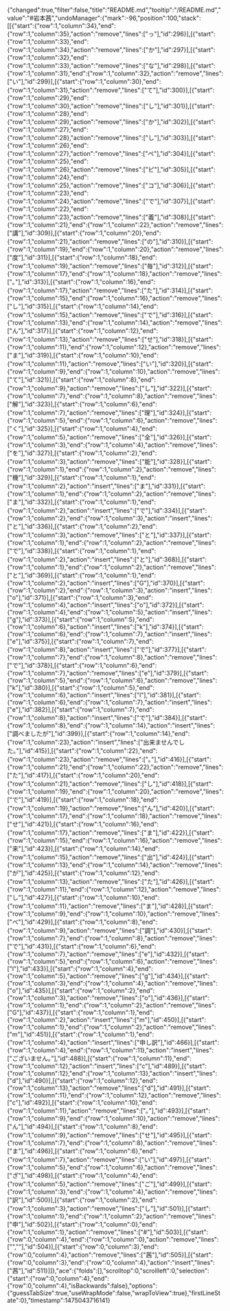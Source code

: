 {"changed":true,"filter":false,"title":"README.md","tooltip":"/README.md","value":"#岩本茜","undoManager":{"mark":-96,"position":100,"stack":[[{"start":{"row":1,"column":34},"end":{"row":1,"column":35},"action":"remove","lines":["っ"],"id":296}],[{"start":{"row":1,"column":33},"end":{"row":1,"column":34},"action":"remove","lines":["か"],"id":297}],[{"start":{"row":1,"column":32},"end":{"row":1,"column":33},"action":"remove","lines":["な"],"id":298}],[{"start":{"row":1,"column":31},"end":{"row":1,"column":32},"action":"remove","lines":["い"],"id":299}],[{"start":{"row":1,"column":30},"end":{"row":1,"column":31},"action":"remove","lines":["て"],"id":300}],[{"start":{"row":1,"column":29},"end":{"row":1,"column":30},"action":"remove","lines":["し"],"id":301}],[{"start":{"row":1,"column":28},"end":{"row":1,"column":29},"action":"remove","lines":["か"],"id":302}],[{"start":{"row":1,"column":27},"end":{"row":1,"column":28},"action":"remove","lines":["し"],"id":303}],[{"start":{"row":1,"column":26},"end":{"row":1,"column":27},"action":"remove","lines":["ペ"],"id":304}],[{"start":{"row":1,"column":25},"end":{"row":1,"column":26},"action":"remove","lines":["ピ"],"id":305}],[{"start":{"row":1,"column":24},"end":{"row":1,"column":25},"action":"remove","lines":["コ"],"id":306}],[{"start":{"row":1,"column":23},"end":{"row":1,"column":24},"action":"remove","lines":["で"],"id":307}],[{"start":{"row":1,"column":22},"end":{"row":1,"column":23},"action":"remove","lines":["義"],"id":308}],[{"start":{"row":1,"column":21},"end":{"row":1,"column":22},"action":"remove","lines":["講"],"id":309}],[{"start":{"row":1,"column":20},"end":{"row":1,"column":21},"action":"remove","lines":["の"],"id":310}],[{"start":{"row":1,"column":19},"end":{"row":1,"column":20},"action":"remove","lines":["度"],"id":311}],[{"start":{"row":1,"column":18},"end":{"row":1,"column":19},"action":"remove","lines":["毎"],"id":312}],[{"start":{"row":1,"column":17},"end":{"row":1,"column":18},"action":"remove","lines":["｡"],"id":313}],[{"start":{"row":1,"column":16},"end":{"row":1,"column":17},"action":"remove","lines":["た"],"id":314}],[{"start":{"row":1,"column":15},"end":{"row":1,"column":16},"action":"remove","lines":["し"],"id":315}],[{"start":{"row":1,"column":14},"end":{"row":1,"column":15},"action":"remove","lines":["で"],"id":316}],[{"start":{"row":1,"column":13},"end":{"row":1,"column":14},"action":"remove","lines":["ん"],"id":317}],[{"start":{"row":1,"column":12},"end":{"row":1,"column":13},"action":"remove","lines":["せ"],"id":318}],[{"start":{"row":1,"column":11},"end":{"row":1,"column":12},"action":"remove","lines":["ま"],"id":319}],[{"start":{"row":1,"column":10},"end":{"row":1,"column":11},"action":"remove","lines":["い"],"id":320}],[{"start":{"row":1,"column":9},"end":{"row":1,"column":10},"action":"remove","lines":["て"],"id":321}],[{"start":{"row":1,"column":8},"end":{"row":1,"column":9},"action":"remove","lines":["し"],"id":322}],[{"start":{"row":1,"column":7},"end":{"row":1,"column":8},"action":"remove","lines":["解"],"id":323}],[{"start":{"row":1,"column":6},"end":{"row":1,"column":7},"action":"remove","lines":["理"],"id":324}],[{"start":{"row":1,"column":5},"end":{"row":1,"column":6},"action":"remove","lines":["く"],"id":325}],[{"start":{"row":1,"column":4},"end":{"row":1,"column":5},"action":"remove","lines":["全"],"id":326}],[{"start":{"row":1,"column":3},"end":{"row":1,"column":4},"action":"remove","lines":["を"],"id":327}],[{"start":{"row":1,"column":2},"end":{"row":1,"column":3},"action":"remove","lines":["能"],"id":328}],[{"start":{"row":1,"column":1},"end":{"row":1,"column":2},"action":"remove","lines":["機"],"id":329}],[{"start":{"row":1,"column":1},"end":{"row":1,"column":2},"action":"insert","lines":["ま"],"id":331}],[{"start":{"row":1,"column":1},"end":{"row":1,"column":2},"action":"remove","lines":["ま"],"id":332}],[{"start":{"row":1,"column":1},"end":{"row":1,"column":2},"action":"insert","lines":["で"],"id":334}],[{"start":{"row":1,"column":2},"end":{"row":1,"column":3},"action":"insert","lines":["と"],"id":336}],[{"start":{"row":1,"column":2},"end":{"row":1,"column":3},"action":"remove","lines":["と"],"id":337}],[{"start":{"row":1,"column":1},"end":{"row":1,"column":2},"action":"remove","lines":["で"],"id":338}],[{"start":{"row":1,"column":1},"end":{"row":1,"column":2},"action":"insert","lines":["と"],"id":368}],[{"start":{"row":1,"column":1},"end":{"row":1,"column":2},"action":"remove","lines":["と"],"id":369}],[{"start":{"row":1,"column":1},"end":{"row":1,"column":2},"action":"insert","lines":["G"],"id":370}],[{"start":{"row":1,"column":2},"end":{"row":1,"column":3},"action":"insert","lines":["o"],"id":371}],[{"start":{"row":1,"column":3},"end":{"row":1,"column":4},"action":"insert","lines":["o"],"id":372}],[{"start":{"row":1,"column":4},"end":{"row":1,"column":5},"action":"insert","lines":["g"],"id":373}],[{"start":{"row":1,"column":5},"end":{"row":1,"column":6},"action":"insert","lines":["k"],"id":374}],[{"start":{"row":1,"column":6},"end":{"row":1,"column":7},"action":"insert","lines":["e"],"id":375}],[{"start":{"row":1,"column":7},"end":{"row":1,"column":8},"action":"insert","lines":["で"],"id":377}],[{"start":{"row":1,"column":7},"end":{"row":1,"column":8},"action":"remove","lines":["で"],"id":378}],[{"start":{"row":1,"column":6},"end":{"row":1,"column":7},"action":"remove","lines":["e"],"id":379}],[{"start":{"row":1,"column":5},"end":{"row":1,"column":6},"action":"remove","lines":["k"],"id":380}],[{"start":{"row":1,"column":5},"end":{"row":1,"column":6},"action":"insert","lines":["l"],"id":381}],[{"start":{"row":1,"column":6},"end":{"row":1,"column":7},"action":"insert","lines":["e"],"id":382}],[{"start":{"row":1,"column":7},"end":{"row":1,"column":8},"action":"insert","lines":["で"],"id":384}],[{"start":{"row":1,"column":8},"end":{"row":1,"column":14},"action":"insert","lines":["調べましたが"],"id":399}],[{"start":{"row":1,"column":14},"end":{"row":1,"column":23},"action":"insert","lines":["出来ませんでした｡"],"id":415}],[{"start":{"row":1,"column":22},"end":{"row":1,"column":23},"action":"remove","lines":["｡"],"id":416}],[{"start":{"row":1,"column":21},"end":{"row":1,"column":22},"action":"remove","lines":["た"],"id":417}],[{"start":{"row":1,"column":20},"end":{"row":1,"column":21},"action":"remove","lines":["し"],"id":418}],[{"start":{"row":1,"column":19},"end":{"row":1,"column":20},"action":"remove","lines":["で"],"id":419}],[{"start":{"row":1,"column":18},"end":{"row":1,"column":19},"action":"remove","lines":["ん"],"id":420}],[{"start":{"row":1,"column":17},"end":{"row":1,"column":18},"action":"remove","lines":["せ"],"id":421}],[{"start":{"row":1,"column":16},"end":{"row":1,"column":17},"action":"remove","lines":["ま"],"id":422}],[{"start":{"row":1,"column":15},"end":{"row":1,"column":16},"action":"remove","lines":["来"],"id":423}],[{"start":{"row":1,"column":14},"end":{"row":1,"column":15},"action":"remove","lines":["出"],"id":424}],[{"start":{"row":1,"column":13},"end":{"row":1,"column":14},"action":"remove","lines":["が"],"id":425}],[{"start":{"row":1,"column":12},"end":{"row":1,"column":13},"action":"remove","lines":["た"],"id":426}],[{"start":{"row":1,"column":11},"end":{"row":1,"column":12},"action":"remove","lines":["し"],"id":427}],[{"start":{"row":1,"column":10},"end":{"row":1,"column":11},"action":"remove","lines":["ま"],"id":428}],[{"start":{"row":1,"column":9},"end":{"row":1,"column":10},"action":"remove","lines":["べ"],"id":429}],[{"start":{"row":1,"column":8},"end":{"row":1,"column":9},"action":"remove","lines":["調"],"id":430}],[{"start":{"row":1,"column":7},"end":{"row":1,"column":8},"action":"remove","lines":["で"],"id":431}],[{"start":{"row":1,"column":6},"end":{"row":1,"column":7},"action":"remove","lines":["e"],"id":432}],[{"start":{"row":1,"column":5},"end":{"row":1,"column":6},"action":"remove","lines":["l"],"id":433}],[{"start":{"row":1,"column":4},"end":{"row":1,"column":5},"action":"remove","lines":["g"],"id":434}],[{"start":{"row":1,"column":3},"end":{"row":1,"column":4},"action":"remove","lines":["o"],"id":435}],[{"start":{"row":1,"column":2},"end":{"row":1,"column":3},"action":"remove","lines":["o"],"id":436}],[{"start":{"row":1,"column":1},"end":{"row":1,"column":2},"action":"remove","lines":["G"],"id":437}],[{"start":{"row":1,"column":1},"end":{"row":1,"column":2},"action":"insert","lines":["m"],"id":450}],[{"start":{"row":1,"column":1},"end":{"row":1,"column":2},"action":"remove","lines":["m"],"id":451}],[{"start":{"row":1,"column":1},"end":{"row":1,"column":4},"action":"insert","lines":["申し訳"],"id":466}],[{"start":{"row":1,"column":4},"end":{"row":1,"column":11},"action":"insert","lines":["ございません｡"],"id":488}],[{"start":{"row":1,"column":11},"end":{"row":1,"column":12},"action":"insert","lines":["c"],"id":489}],[{"start":{"row":1,"column":12},"end":{"row":1,"column":13},"action":"insert","lines":["d"],"id":490}],[{"start":{"row":1,"column":12},"end":{"row":1,"column":13},"action":"remove","lines":["d"],"id":491}],[{"start":{"row":1,"column":11},"end":{"row":1,"column":12},"action":"remove","lines":["c"],"id":492}],[{"start":{"row":1,"column":10},"end":{"row":1,"column":11},"action":"remove","lines":["｡"],"id":493}],[{"start":{"row":1,"column":9},"end":{"row":1,"column":10},"action":"remove","lines":["ん"],"id":494}],[{"start":{"row":1,"column":8},"end":{"row":1,"column":9},"action":"remove","lines":["せ"],"id":495}],[{"start":{"row":1,"column":7},"end":{"row":1,"column":8},"action":"remove","lines":["ま"],"id":496}],[{"start":{"row":1,"column":6},"end":{"row":1,"column":7},"action":"remove","lines":["い"],"id":497}],[{"start":{"row":1,"column":5},"end":{"row":1,"column":6},"action":"remove","lines":["ざ"],"id":498}],[{"start":{"row":1,"column":4},"end":{"row":1,"column":5},"action":"remove","lines":["ご"],"id":499}],[{"start":{"row":1,"column":3},"end":{"row":1,"column":4},"action":"remove","lines":["訳"],"id":500}],[{"start":{"row":1,"column":2},"end":{"row":1,"column":3},"action":"remove","lines":["し"],"id":501}],[{"start":{"row":1,"column":1},"end":{"row":1,"column":2},"action":"remove","lines":["申"],"id":502}],[{"start":{"row":1,"column":0},"end":{"row":1,"column":1},"action":"remove","lines":["#"],"id":503}],[{"start":{"row":0,"column":4},"end":{"row":1,"column":0},"action":"remove","lines":["",""],"id":504}],[{"start":{"row":0,"column":3},"end":{"row":0,"column":4},"action":"remove","lines":["茜"],"id":505}],[{"start":{"row":0,"column":3},"end":{"row":0,"column":4},"action":"insert","lines":["茜"],"id":511}]]},"ace":{"folds":[],"scrolltop":0,"scrollleft":0,"selection":{"start":{"row":0,"column":4},"end":{"row":0,"column":4},"isBackwards":false},"options":{"guessTabSize":true,"useWrapMode":false,"wrapToView":true},"firstLineState":0},"timestamp":1475043716141}